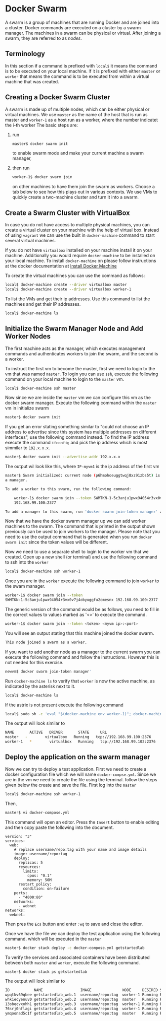 # Docker Swarm

A swarm is a group of machines that are running Docker and are joined into
a cluster. Docker commands are executed on a cluster by a swarm
manager. The machines in a swarm can be physical or virtual. After
joining a swarm, they are referred to as *nodes*.

## Terminology

In this section if a command is prefixed with `local$` it means the command is
to be executed on your local machine. If it is prefixed with either 
`master` or `worker` that means the command is to be executed from within 
a virtual machine that was created.


## Creating a Docker Swarm Cluster

A swarm is made up of multiple nodes, which can be either physical or
virtual machines. 
We use `master` as the name of the host that is run as master and `worker-1` as a host run as a worker, where the number indicatet the i-th worker
The basic steps are:

1. run 
   
   ```bash
   master$ docker swarm init
   ```
   
   to enable swarm mode and make your current
   machine a swarm manager,
2. then run 

   ```bash
   worker-1$ docker swarm join
   ```
   
   on other machines to have them join
   the swarm as workers. Choose a tab below to see how this plays out
   in various contexts. We use VMs to quickly create a two-machine
   cluster and turn it into a swarm.

## Create a Swarm Cluster with VirtualBox

In case you do not have access to multiple physical machines, you can
create a virtual cluster on your machine with the help of virtual
box. Instead of using `vagrant` we can use the built in `docker-machine`
command to start several virtual machines. 

If you do not have `virtualbox` installed on your machine install it on your 
machine. Additionally you would require `docker-machine` to be installed on your
local machine. To install `docker-machine` on please follow instructions at 
the docker documentation at [Install Docker Machine](https://docs.docker.com/machine/install-machine/)

To create the virtual machines you can use the command as follows:

```bash
local$ docker-machine create --driver virtualbox master
local$ docker-machine create --driver virtualbox worker-1
```

To list the VMs and get their ip addresses.
Use this command to list the machines and get their IP addresses.

```bash
local$ docker-machine ls
```

## Initialize the Swarm Manager Node and Add Worker Nodes

The first machine acts as the manager, which executes management
commands and authenticates workers to join the swarm, and the second
is a worker.

To instruct the first vm to become the master, first we need to login to 
the vm that was named `master`. To login you can use `ssh`, execute the 
following command on your local machine to login to the `master` vm.

```bash
local$ docker-machine ssh master 
```

Now since we are inside the `master` vm we can configure this vm as the docker
swarm manager. Execute the following command within the `master` vm in 
initialize swarm

```bash
master$ docker swarm init
```

If you get an error stating something similar to "could not choose an IP address
to advertise since this system has multiple addresses on different 
interfaces", use the following command instead. To find the IP address 
execute the command `ifconfig` and pick the ip address which is most simmilar
to `192.x.x.x`.

```bash
master$ docker swarm init --advertise-addr 192.x.x.x
``` 
The output wil look like this, where `IP-myvm1` is the ip address of the first vm


```bash
master$ Swarm initialized: current node (p6hmohoeuggtwqj8xz91zbs5t) is now 
a manager.

To add a worker to this swarm, run the following command:

    worker-1$ docker swarm join --token SWMTKN-1-5c3anju1pwx94054r3vx0v7j4obyuggfu2cmesnx 
    192.168.99.100:2377

To add a manager to this swarm, run 'docker swarm join-token manager' and follow the instructions.

```

Now that we have the docker swarm manager up we can add worker machines to 
the swarm. The command that is printed in the output shown previously can be
used to join workers to the manager. Please note that you need to use the output
command that is generated when you run `docker swarm init` since the token 
values will be different. 

Now we need to use a separate shell to login to the worker vm that we created. 
Open up a new shell (or terminal) and use the following command to ssh into 
the `worker`

```bash
local$ docker-machine ssh worker-1 
```

Once you are in the `worker` execute the following command to join 
`worker` to the swam manager.

```bash
worker-1$ docker swarm join --token 
SWMTKN-1-5c3anju1pwx94054r3vx0v7j4obyuggfu2cmesnx 192.168.99.100:2377
```

The generic version of the command would be as follows, you need to fill in 
the correct values to values marked as '<>' to execute the command.
  
```bash
worker-1$ docker swarm join --token <token> <myvm ip>:<port>
```
You will see an output stating that this machine joined the docker swarm.

```bash
This node joined a swarm as a worker.
```

If you want to add another node as a manager to the current swarm you can 
execute the following command and follow the instructions. However this is 
not needed for this exercise.

```bash
newvm$ docker swarm join-token manager'
```

Run `docker-machine ls` to verify that `worker` is now the active
machine, as indicated by the asterisk next to it. 

 ```bash
local$ docker-machine ls 
 ```
If the astrix is not present execute the following command

```bash
local$ sudo sh -c 'eval "$(docker-machine env worker-1)"; docker-machine ls'
```

The output will look similar to 

```bash
NAME       ACTIVE   DRIVER       STATE     URL                         SWARM   DOCKER        ERRORS
master   -        virtualbox   Running   tcp://192.168.99.100:2376           v18.06.1-ce   
worker-1   *        virtualbox   Running   tcp://192.168.99.102:2376           v18.06.1-ce
```

## Deploy the application on the swarm manager

Now we can try to deploy a test application. First we need to create a docker
configuration file which we will name `docker-compse.yml`. Since we are in 
the vm we need to create the file using the terminal. follow the steps given 
below the create and save the file. First log into the `master`

```bash
local$ docker-machine ssh worker-1
```
Then,

```bash
master$ vi docker-compose.yml
```
This command will open an editor. Press the `Insert` button to enable editing
 and then copy paste the following into the document.
 
```text
version: "3"
services:
  web:
    # replace username/repo:tag with your name and image details
    image: username/repo:tag
    deploy:
      replicas: 5
      resources:
        limits:
          cpus: "0.1"
          memory: 50M
      restart_policy:
        condition: on-failure
    ports:
      - "4000:80"
    networks:
      - webnet
networks:
  webnet:
```

Then pres the `Ecs` button and enter `:wq` to save and close the editor.

Once we have the file we can deploy the test application using the following 
command. which will be executed in the `master`

```bash
master$ docker stack deploy -c docker-compose.yml getstartedlab
```

To verify the services and associated containers have been
distributed between both `master` and `worker`, execute the following 
command.

```bash
master$ docker stack ps getstartedlab
```

The output will look similar to 

```bash
ID           NAME                 IMAGE              NODE     DESIRED STATE       CURRENT STATE ERROR PORTS
wpqtkv69qbee getstartedlab_web.1  username/repo:tag  worker-1 Running Preparing 4 seconds ago 
whkiecyenuv0 getstartedlab_web.2  username/repo:tag  master   Running Preparing 4 seconds ago 
13obecvxohh1 getstartedlab_web.3  username/repo:tag  worker-1 Running Preparing 5 seconds ago 
76srj0nflagi getstartedlab_web.4  username/repo:tag  worker-1 Running Preparing 5 seconds ago 
ymqoonad5c1f getstartedlab_web.5  username/repo:tag  master   Running Preparing 5 seconds ago 

